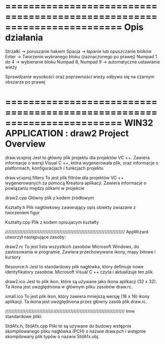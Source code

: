 ========================================================================
Opis działania
========================================================================

Strzałki -> poruszanie hakiem
Spacja -> łapanie lub opuszczanie bloków
Enter -> Tworzenie wybranego bloku (zaznaczonego po prawej)
Numpad 1 do 4 -> wybieranie bloku
Numpad 8, Numpad 9 -> automatyczne ustawianie wieży

Sprawdzanie wysokości oraz poprawności wieży odbywa się na czarnym obszarze po prawej


========================================================================
    WIN32 APPLICATION : draw2 Project Overview
========================================================================

draw.vcxproj
    Jest to główny plik projektu dla projektów VC ++.
	Zawiera informacje o wersji Visual C ++, która wygenerowała plik, oraz
    informacje o platformach, konfiguracjach i funkcjach projektu 

draw.vcxproj.filters
    To jest plik filtrów dla projektów VC ++ wygenerowanych za pomocą Kreatora aplikacji.
    Zawiera informacje o powiązaniu między plikami w projekcie

draw2.cpp
  Główny plik z kodem źródłowym

Ksztalty.h
 Plik nagłówkowy zawierający opis  obiekty zwiazane z tworzeniem figur
 
 Ksztalty.cpp
 Plik z kodem opisujacym kształty
 


/////////////////////////////////////////////////////////////////////////////
AppWizard utworzył następujące zasoby:

draw2.rc
    To jest lista wszystkich zasobów Microsoft Windows, do
    zastosowania w programie. Zawiera przechowywane ikony, mapy bitowe i kursory

Resource.h
     Jest to standardowy plik nagłówka, który definiuje nowe identyfikatory zasobów.
     Microsoft Visual C ++ czyta i aktualizuje ten plik.

draw2.ico
     Jest to plik ikon, które są używane jako ikona aplikacji (32 x 32).
     Ta ikona jest uwzględniona w głównym pliku zasobów draw.rc.

small.ico
     To jest plik ikon, który zawiera mniejszą wersję (16 x 16)
     ikony aplikacji. Ta ikona jest uwzględniona przez główny zasób
     plik draw.rc.

/////////////////////////////////////////////////////////////////////////////
Inne standardowe pliki:

StdAfx.h, StdAfx.cpp
     Pliki te są używane do budowy wstępnie skompilowanego pliku nagłówka (PCH)
     o nazwie draw.pch i wstępnie skompilowany plik typów o nazwie StdAfx.obj.